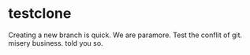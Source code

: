 # testclone
Creating a new branch is quick.
We are paramore.
Test the conflit of git.
misery business.
told you so.
